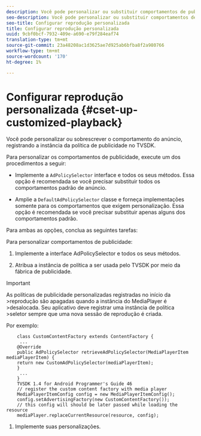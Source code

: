 ```yaml
---
description: Você pode personalizar ou substituir comportamentos de publicidade.
seo-description: Você pode personalizar ou substituir comportamentos de publicidade.
seo-title: Configurar reprodução personalizada
title: Configurar reprodução personalizada
uuid: 9cbf0bcf-7932-409e-a690-e79f284eaf74
translation-type: tm+mt
source-git-commit: 23a48208ac1d3625ae7d925ab6bfba8f2a980766
workflow-type: tm+mt
source-wordcount: '170'
ht-degree: 1%

---
```



# Configurar reprodução personalizada {#cset-up-customized-playback}

Você pode personalizar ou sobrescrever o comportamento do anúncio, registrando a instância da política de publicidade no TVSDK.

Para personalizar os comportamentos de publicidade, execute um dos procedimentos a seguir:

* Implemente a `AdPolicySelector` interface e todos os seus métodos.
Essa opção é recomendada se você precisar substituir todos os comportamentos padrão de anúncio.

* Amplie a `DefaultAdPolicySelector` classe e forneça implementações somente para os comportamentos que exigem personalização.
Essa opção é recomendada se você precisar substituir apenas alguns dos comportamentos padrão.

Para ambas as opções, conclua as seguintes tarefas:

Para personalizar comportamentos de publicidade:

1. Implemente a interface AdPolicySelector e todos os seus métodos.

1. Atribua a instância de política a ser usada pelo TVSDK por meio da fábrica de publicidade.

>[!IMPORTANT]
>
>As políticas de publicidade personalizadas registradas no início da >reprodução são apagadas quando a instância do MediaPlayer é >desalocada. Seu aplicativo deve registrar uma instância de política >seletor sempre que uma nova sessão de reprodução é criada.

Por exemplo:

```
    class CustomContentFactory extends ContentFactory {
     ...
    @Override
    public AdPolicySelector retrieveAdPolicySelector(MediaPlayerItem mediaPlayerItem) {
    return new CustomAdPolicySelector(mediaPlayerItem);
    }
     ...
    }
    TVSDK 1.4 for Android Programmer's Guide 46
    // register the custom content factory with media player
    MediaPlayerItemConfig config = new MediaPlayerItemConfig();
    config.setAdvertisingFactory(new CustomContentFactory());
    // this config will should be later passed while loading the resource
    mediaPlayer.replaceCurrentResource(resource, config);
```

1. Implemente suas personalizações.